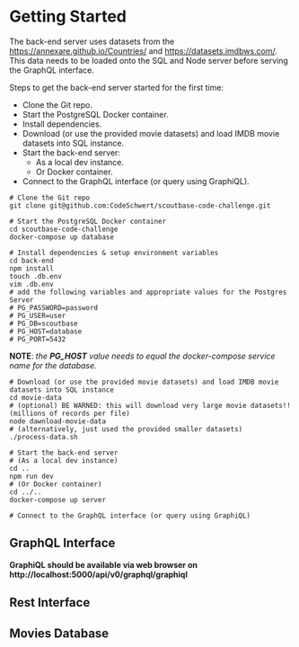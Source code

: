 # Getting Started

The back-end server uses datasets from the https://annexare.github.io/Countries/ and https://datasets.imdbws.com/. This data needs to be loaded onto the SQL and Node server before serving the GraphQL interface. 

Steps to get the back-end server started for the first time:

* Clone the Git repo.
* Start the PostgreSQL Docker container.
* Install dependencies.
* Download (or use the provided movie datasets) and load IMDB movie datasets into SQL instance.
* Start the back-end server:
  * As a local dev instance.
  * Or Docker container.
* Connect to the GraphQL interface (or query using GraphiQL).

```shell
# Clone the Git repo
git clone git@github.com:CodeSchwert/scoutbase-code-challenge.git

# Start the PostgreSQL Docker container
cd scoutbase-code-challenge
docker-compose up database

# Install dependencies & setup environment variables
cd back-end
npm install
touch .db.env
vim .db.env
# add the following variables and appropriate values for the Postgres Server
# PG_PASSWORD=password
# PG_USER=user
# PG_DB=scoutbase
# PG_HOST=database
# PG_PORT=5432
```

**NOTE**: *the **PG_HOST** value needs to equal the docker-compose service name for the database.*

```shell
# Download (or use the provided movie datasets) and load IMDB movie datasets into SQL instance
cd movie-data
# (optional) BE WARNED: this will download very large movie datasets!! (millions of records per file)
node dawnload-movie-data
# (alternatively, just used the provided smaller datasets)
./process-data.sh

# Start the back-end server
# (As a local dev instance)
cd ..
npm run dev
# (Or Docker container)
cd ../..
docker-compose up server

# Connect to the GraphQL interface (or query using GraphiQL)
```

## GraphQL Interface

**GraphiQL should be available via web browser on http://localhost:5000/api/v0/graphql/graphiql**

## Rest Interface

## Movies Database
